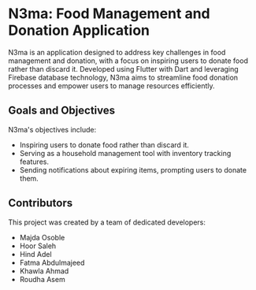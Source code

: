 # N3ma: Food Management and Donation Application

N3ma is an application designed to address key challenges in food management and donation, with a focus on inspiring users to donate food rather than discard it. Developed using Flutter with Dart and leveraging Firebase database technology, N3ma aims to streamline food donation processes and empower users to manage resources efficiently.

## Goals and Objectives

N3ma's objectives include:
- Inspiring users to donate food rather than discard it.
- Serving as a household management tool with inventory tracking features.
- Sending notifications about expiring items, prompting users to donate them.

## Contributors

This project was created by a team of dedicated developers:

- Majda Osoble
- Hoor Saleh
- Hind Adel
- Fatma Abdulmajeed
- Khawla Ahmad
- Roudha Asem
